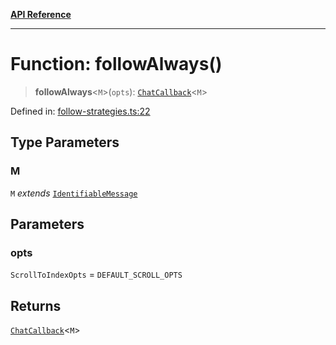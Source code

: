 [**API Reference**](../README.md)

***

# Function: followAlways()

> **followAlways**\<`M`\>(`opts`): [`ChatCallback`](../type-aliases/ChatCallback.md)\<`M`\>

Defined in: [follow-strategies.ts:22](https://github.com/wix-incubator/chat-viewer/blob/e96df3d365886b675050c785cc1263aee40928fe/lib/follow-strategies.ts#L22)

## Type Parameters

### M

`M` *extends* [`IdentifiableMessage`](../type-aliases/IdentifiableMessage.md)

## Parameters

### opts

`ScrollToIndexOpts` = `DEFAULT_SCROLL_OPTS`

## Returns

[`ChatCallback`](../type-aliases/ChatCallback.md)\<`M`\>
